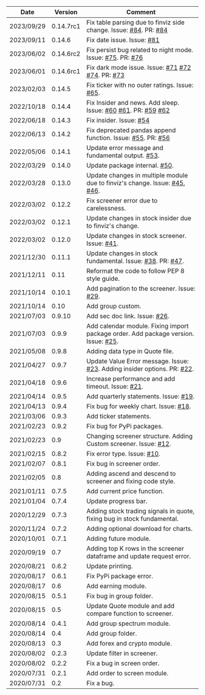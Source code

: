 | Date       | Version   | Comment                                                                                                                                                                                                                                                                  |
|------------|-----------|--------------------------------------------------------------------------------------------------------------------------------------------------------------------------------------------------------------------------------------------------------------------------|
| 2023/09/29 | 0.14.7rc1 | Fix table parsing due to finviz side change. Issue: [#84](https://github.com/lit26/finvizfinance/issues/84). PR: [#84](https://github.com/lit26/finvizfinance/pull/84)                                                                                                   | 
| 2023/09/11 | 0.14.6 | Fix date issue. Issue: [#81](https://github.com/lit26/finvizfinance/issues/81)                                                                                                                                                                                           | 
| 2023/06/02 | 0.14.6rc2 | Fix persist bug related to night mode. Issue: [#75](https://github.com/lit26/finvizfinance/issues/75). PR: [#76](https://github.com/lit26/finvizfinance/pull/76)                                                                                                         
| 2023/06/01 | 0.14.6rc1 | Fix dark mode issue. Issue: [#71](https://github.com/lit26/finvizfinance/issues/71) [#72](https://github.com/lit26/finvizfinance/issues/72) [#74](https://github.com/lit26/finvizfinance/issues/74). PR: [#73](https://github.com/lit26/finvizfinance/pull/73)           
| 2023/02/03 | 0.14.5    | Fix ticker with no outer ratings. Issue: [#65](https://github.com/lit26/finvizfinance/issues/65).                                                                                                                                                                        |
| 2022/10/18 | 0.14.4    | Fix Insider and news. Add sleep. Issue: [#60](https://github.com/lit26/finvizfinance/issues/60) [#61](https://github.com/lit26/finvizfinance/issues/61). PR: [#59](https://github.com/lit26/finvizfinance/pull/59) [#62](https://github.com/lit26/finvizfinance/pull/62) 
| 2022/06/18 | 0.14.3    | Fix insider. Issue: [#54](https://github.com/lit26/finvizfinance/issues/54)                                                                                                                                                                                              |
| 2022/06/13 | 0.14.2    | Fix deprecated pandas append function. Issue: [#55](https://github.com/lit26/finvizfinance/issues/55). PR: [#56](https://github.com/lit26/finvizfinance/pull/56)                                                                                                         
| 2022/05/06 | 0.14.1    | Update error message and fundamental output. [#53](https://github.com/lit26/finvizfinance/pull/53).                                                                                                                                                                      |
| 2022/03/29 | 0.14.0    | Update package internal. [#50](https://github.com/lit26/finvizfinance/pull/50).                                                                                                                                                                                          |
| 2022/03/28 | 0.13.0    | Update changes in multiple module due to finviz's change. Issue: [#45](https://github.com/lit26/finvizfinance/issues/45), [#46](https://github.com/lit26/finvizfinance/issues/46).                                                                                       |
| 2022/03/02 | 0.12.2    | Fix screener error due to carelessness.                                                                                                                                                                                                                                  |
| 2022/03/02 | 0.12.1    | Update changes in stock insider due to finviz's change.                                                                                                                                                                                                                  |
| 2022/03/02 | 0.12.0    | Update changes in stock screener. Issue: [#41](https://github.com/lit26/finvizfinance/issues/41).                                                                                                                                                                        |
| 2021/12/30 | 0.11.1    | Update changes in stock fundamental. Issue: [#38](https://github.com/lit26/finvizfinance/issues/38). PR: [#47](https://github.com/lit26/finvizfinance/pull/37).                                                                                                          |
| 2021/12/11 | 0.11      | Reformat the code to follow PEP 8 style guide.                                                                                                                                                                                                                           |
| 2021/10/14 | 0.10.1    | Add pagination to the screener. Issue: [#29](https://github.com/lit26/finvizfinance/issues/29).                                                                                                                                                                          |
| 2021/10/14 | 0.10      | Add group custom.                                                                                                                                                                                                                                                        |
| 2021/07/03 | 0.9.10    | Add sec doc link. Issue: [#26](https://github.com/lit26/finvizfinance/issues/26).                                                                                                                                                                                        |
| 2021/07/03 | 0.9.9     | Add calendar module. Fixing import package order. Add package version. Issue: [#25](https://github.com/lit26/finvizfinance/issues/25).                                                                                                                                   |
| 2021/05/08 | 0.9.8     | Adding data type in Quote file.                                                                                                                                                                                                                                          |
| 2021/04/27 | 0.9.7     | Update Value Error message. Issue: [#23](https://github.com/lit26/finvizfinance/issues/23). Adding insider options. PR: [#22](https://github.com/lit26/finvizfinance/pull/22).                                                                                           |
| 2021/04/18 | 0.9.6     | Increase performance and add timeout. Issue: [#21](https://github.com/lit26/finvizfinance/issues/21).                                                                                                                                                                    |
| 2021/04/14 | 0.9.5     | Add quarterly statements. Issue: [#19](https://github.com/lit26/finvizfinance/issues/19).                                                                                                                                                                                |
| 2021/04/13 | 0.9.4     | Fix bug for weekly chart. Issue: [#18](https://github.com/lit26/finvizfinance/issues/18).                                                                                                                                                                                |
| 2021/03/06 | 0.9.3     | Add ticker statements.                                                                                                                                                                                                                                                   |
| 2021/02/23 | 0.9.2     | Fix bug for PyPi packages.                                                                                                                                                                                                                                               |
| 2021/02/23 | 0.9       | Changing screener structure. Adding Custom screener. Issue: [#12](https://github.com/lit26/finvizfinance/issues/12).                                                                                                                                                     |
| 2021/02/15 | 0.8.2     | Fix error type. Issue: [#10](https://github.com/lit26/finvizfinance/issues/10).                                                                                                                                                                                          |
| 2021/02/07 | 0.8.1     | Fix bug in screener order.                                                                                                                                                                                                                                               |
| 2021/02/05 | 0.8       | Adding ascend and descend to screener and fixing code style.                                                                                                                                                                                                             |
| 2021/01/11 | 0.7.5     | Add current price function.                                                                                                                                                                                                                                              |
| 2021/01/04 | 0.7.4     | Update progress bar.                                                                                                                                                                                                                                                     |
| 2020/12/29 | 0.7.3     | Adding stock trading signals in quote, fixing bug in stock fundamental.                                                                                                                                                                                                  |
| 2020/11/24 | 0.7.2     | Adding optional download for charts.                                                                                                                                                                                                                                     |
| 2020/10/01 | 0.7.1     | Adding future module.                                                                                                                                                                                                                                                    |
| 2020/09/19 | 0.7       | Adding top K rows in the screener dataframe and update request error.                                                                                                                                                                                                    |
| 2020/08/21 | 0.6.2     | Update printing.                                                                                                                                                                                                                                                         |
| 2020/08/17 | 0.6.1     | Fix PyPi package error.                                                                                                                                                                                                                                                  |
| 2020/08/17 | 0.6       | Add earning module.                                                                                                                                                                                                                                                      |
| 2020/08/15 | 0.5.1     | Fix bug in group folder.                                                                                                                                                                                                                                                 |
| 2020/08/15 | 0.5       | Update Quote module and add compare function to screener.                                                                                                                                                                                                                |
| 2020/08/14 | 0.4.1     | Add group spectrum module.                                                                                                                                                                                                                                               |
| 2020/08/14 | 0.4       | Add group folder.                                                                                                                                                                                                                                                        |
| 2020/08/13 | 0.3       | Add forex and crypto module.                                                                                                                                                                                                                                             |
| 2020/08/02 | 0.2.3     | Update filter in screener.                                                                                                                                                                                                                                               |
| 2020/08/02 | 0.2.2     | Fix a bug in screen order.                                                                                                                                                                                                                                               |
| 2020/07/31 | 0.2.1     | Add order to screen module.                                                                                                                                                                                                                                              |
| 2020/07/31 | 0.2       | Fix a bug.                                                                                                                                                                                                                                                               |
